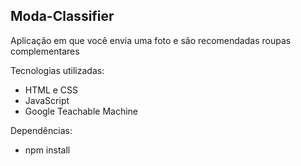 ## Moda-Classifier

Aplicação em que você envia uma foto e são recomendadas roupas complementares

Tecnologias utilizadas:
- HTML e CSS
- JavaScript
- Google Teachable Machine

Dependências:
- npm install
